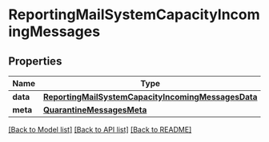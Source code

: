 # ReportingMailSystemCapacityIncomingMessages

## Properties
Name | Type | Description | Notes
------------ | ------------- | ------------- | -------------
**data** | [**ReportingMailSystemCapacityIncomingMessagesData**](ReportingMailSystemCapacityIncomingMessagesData.md) |  | [optional] 
**meta** | [**QuarantineMessagesMeta**](QuarantineMessagesMeta.md) |  | [optional] 

[[Back to Model list]](../README.md#documentation-for-models) [[Back to API list]](../README.md#documentation-for-api-endpoints) [[Back to README]](../README.md)

